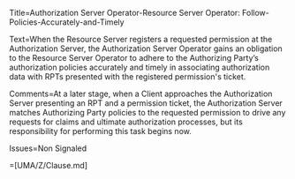 Title=Authorization Server Operator-Resource Server Operator: Follow-Policies-Accurately-and-Timely

Text=When the Resource Server registers a requested permission at the Authorization Server, the Authorization Server Operator gains an obligation to the Resource Server Operator to adhere to the Authorizing Party’s authorization policies accurately and timely in associating authorization data with RPTs presented with the registered permission's ticket.

Comments=At a later stage, when a Client approaches the Authorization Server presenting an RPT and a permission ticket, the Authorization Server matches Authorizing Party policies to the requested permission to drive any requests for claims and ultimate authorization processes, but its responsibility for performing this task begins now.

Issues=Non Signaled

=[UMA/Z/Clause.md]
